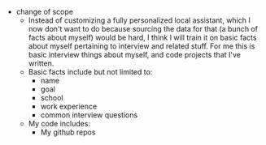 - change of scope
  - Instead of customizing a fully personalized local assistant, which I now don't want to do because sourcing the data for that (a bunch of facts about myself) would be hard, I think I will train it on basic facts about myself pertaining to interview and related stuff. For me this is basic interview things about myself, and code projects that I've written.
  - Basic facts include but not limited to:
    - name
    - goal
    - school
    - work experience
    - common interview questions
  - My code includes:
    - My github repos

